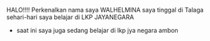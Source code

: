 HALO!!!!
Perkenalkan nama saya WALHELMINA saya tinggal di Talaga 
sehari-hari saya belajar di LKP JAYANEGARA
- saat ini saya juga sedang belajar di lkp jya negara ambon
